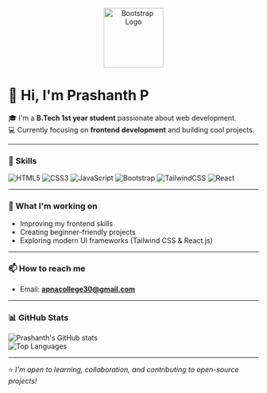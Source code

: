 <p align="center">
  <img src="https://getbootstrap.com/docs/5.3/assets/brand/bootstrap-logo-shadow.png" alt="Bootstrap Logo" width="120"/>
</p>

# 👋 Hi, I'm Prashanth P

🎓 I'm a **B.Tech 1st year student** passionate about web development.  
💻 Currently focusing on **frontend development** and building cool projects.  

---

### 🚀 Skills
![HTML5](https://img.shields.io/badge/HTML5-E34F26?style=for-the-badge&logo=html5&logoColor=white)
![CSS3](https://img.shields.io/badge/CSS3-1572B6?style=for-the-badge&logo=css3&logoColor=white)
![JavaScript](https://img.shields.io/badge/JavaScript-F7DF1E?style=for-the-badge&logo=javascript&logoColor=black)
![Bootstrap](https://img.shields.io/badge/Bootstrap-563D7C?style=for-the-badge&logo=bootstrap&logoColor=white)
![TailwindCSS](https://img.shields.io/badge/Tailwind_CSS-38B2AC?style=for-the-badge&logo=tailwind-css&logoColor=white)
![React](https://img.shields.io/badge/React-20232A?style=for-the-badge&logo=react&logoColor=61DAFB)

---

### 🌱 What I'm working on
- Improving my frontend skills  
- Creating beginner-friendly projects  
- Exploring modern UI frameworks (Tailwind CSS & React.js)  

---

### 📫 How to reach me
- Email: **apnacollege30@gmail.com**  

---

### 📊 GitHub Stats
![Prashanth's GitHub stats](https://github-readme-stats.vercel.app/api?username=prashanthp&show_icons=true&theme=tokyonight)  
![Top Languages](https://github-readme-stats.vercel.app/api/top-langs/?username=prashanthp&layout=compact&theme=tokyonight)

---

⭐️ *I'm open to learning, collaboration, and contributing to open-source projects!*
